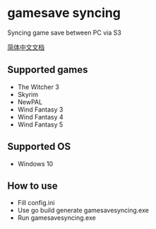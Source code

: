 # gamesave syncing

Syncing game save between PC via S3

[简体中文文档](README-zh_CN.md)

## Supported games

* The Witcher 3
* Skyrim
* NewPAL
* Wind Fantasy 3
* Wind Fantasy 4
* Wind Fantasy 5

## Supported OS

* Windows 10

## How to use

* Fill config.ini
* Use go build generate gamesavesyncing.exe
* Run gamesavesyncing.exe
